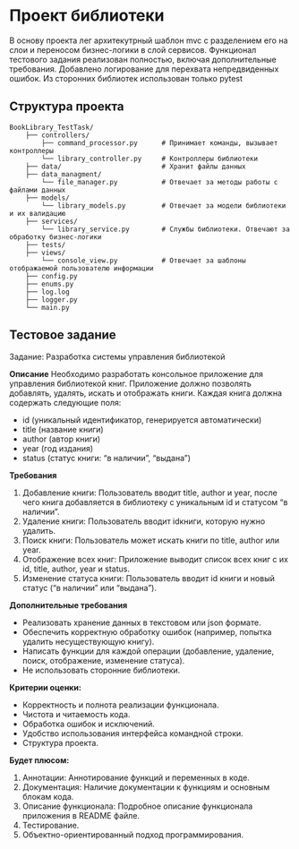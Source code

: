 # Проект библиотеки

В основу проекта лег архитекутрный шаблон mvc с разделением его на слои и переносом бизнес-логики в слой сервисов. Функционал тестового задания реализован полностью, включая дополнительные требования. Добавлено логирование для перехвата непредвиденных ошибок. Из сторонних библиотек использован только pytest

## Структура проекта

```
BookLibrary_TestTask/
    ├── controllers/
        ├── command_processor.py      # Принимает команды, вызывает контроллеры
        └── library_controller.py     # Контроллеры библиотеки
    ├── data/                         # Хранит файлы данных
    ├── data_managment/
        └── file_manager.py           # Отвечает за методы работы с файлами данных
    ├── models/
        └── library_models.py         # Отвечает за модели библиотеки и их валидацию
    ├── services/
        └── library_service.py        # Службы библиотеки. Отвечают за обработку бизнес-логики
    ├── tests/
    ├── views/
        └── console_view.py           # Отвечает за шаблоны отображаемой пользователю информации
    ├── config.py
    ├── enums.py
    ├── log.log
    ├── logger.py
    └── main.py
```

## Тестовое задание

Задание: Разработка системы управления библиотекой

**Описание**
Необходимо разработать консольное приложение для управления библиотекой книг. Приложение должно позволять добавлять, удалять, искать и отображать книги. Каждая книга должна содержать следующие поля:
- id (уникальный идентификатор, генерируется автоматически)
- title (название книги)
- author (автор книги)
- year (год издания)
- status (статус книги: “в наличии”, “выдана”)

**Требования**
 1. Добавление книги: Пользователь вводит title, author и year, после чего книга добавляется в библиотеку с уникальным id и статусом “в наличии”.
 2. Удаление книги: Пользователь вводит idкниги, которую нужно удалить.
 3. Поиск книги: Пользователь может искать книги по title, author или year.
 4. Отображение всех книг: Приложение выводит список всех книг с их id, title, author, year и status.
 5. Изменение статуса книги: Пользователь вводит id книги и новый статус (“в наличии” или “выдана”).

**Дополнительные требования**
- Реализовать хранение данных в текстовом или json формате.
- Обеспечить корректную обработку ошибок (например, попытка удалить несуществующую книгу).
- Написать функции для каждой операции (добавление, удаление, поиск, отображение, изменение статуса).
- Не использовать сторонние библиотеки.

**Критерии оценки:**
- Корректность и полнота реализации функционала.
- Чистота и читаемость кода.
- Обработка ошибок и исключений.
- Удобство использования интерфейса командной строки.
- Структура проекта.

**Будет плюсом:**
1. Аннотации: Аннотирование функций и переменных в коде.
2. Документация: Наличие документации к функциям и основным блокам кода.
3. Описание функционала: Подробное описание функционала приложения в README файле.
4. Тестирование.
5. Объектно-ориентированный подход программирования.
